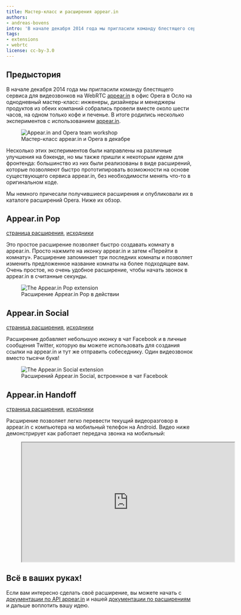```yaml
---
title: Мастер-класс и расширения appear.in
authors:
- andreas-bovens
intro: 'В начале декабря 2014 года мы пригласили команду блестящего сервиса для видеозвонков на WebRTC [appear.in](https://appear.in/) в офис Opera в Осло на однодневный мастер-класс и, среди прочего, написали в этот день три крутых расширения для appear.in.'
tags:
- extensions
- webrtc
license: cc-by-3.0
---
```


## Предыстория

В начале декабря 2014 года мы пригласили команду блестящего сервиса для видеозвонков на WebRTC [appear.in](https://appear.in/) в офис Opera в Осло на однодневный мастер-класс: инженеры, дизайнеры и менеджеры продуктов из обеих компаний собрались провели вместе около шести часов, на одном только кофе и печенье. В итоге родились несколько экспериментов с использованием [appear.in](https://appear.in/).

<figure class="figure">
	<img src="{{ page.id }}/panorama.jpg" alt="Appear.in and Opera team workshop" class="figure__media">
	<figcaption class="figure__caption">Мастер-класс appear.in и Opera в декабре</figcaption>
</figure>

Несколько этих экспериментов были направлены на различные улучшения на бэкенде, но мы также пришли к некоторым идеям для фронтенда: большинство из них были реализованы в виде расширений, которые позволяеют быстро прототипировать возможности на основе существующего сервиса appear.in, без необходимости менять что-то в оригинальном коде.

Мы немного причесали получившиеся расширения и опубликовали их в каталоге расширений Opera. Ниже их обзор.

## Appear.in Pop

[страница расширения](https://addons.opera.com/extensions/details/appearin-pop/), [исходники](https://github.com/operasoftware/appearin-pop)

Это простое расширение позволяет быстро создавать комнату в appear.in. Просто нажмите на иконку appear.in и затем «Перейти в комнату». Расширение запоминает три последних комнаты и позволяет изменить предложенное название комнаты на более подходящее вам. Очень простое, но очень удобное расширение, чтобы начать звонок в appear.in в считанные секунды.

<figure class="figure">
	<img src="{{ page.id }}/pop.jpg" alt="The Appear.in Pop extension" class="figure__media">
	<figcaption class="figure__caption">Расширение Appear.in Pop в действии</figcaption>
</figure>

## Appear.in Social

[страница расширения](https://addons.opera.com/extensions/details/appearin-social/), [исходники](https://github.com/operasoftware/appearin-social)

Расширение добавляет небольшую иконку в чат Facebook и в личные сообщения Twitter, которую вы можете использовать для создания ссылки на appear.in и тут же отправить собеседнику. Один видеозвонок вместо тысячи букв!

<figure class="figure">
	<img src="{{ page.id }}/social.jpg" alt="The Appear.in Social extension" class="figure__media">
	<figcaption class="figure__caption">Расширений Appear.in Social, встроенное в чат Facebook</figcaption>
</figure>

## Appear.in Handoff

[страница расширения](https://addons.opera.com/extensions/details/appearin-handoff/), [исходники](https://github.com/operasoftware/appearin-handoff)

Расширение позволяет легко перевести текущий видеоразговор в appear.in с компьютера на мобильный телефон на Android. Видео ниже демонстрирует как работает передача звонка на мобильный:

<figure class="figure">
	<iframe src="https://www.youtube.com/embed/d7hQIgj13UE" width="570" height="320" allowfullscreen class="figure__media"></iframe>
</figure>

## Всё в ваших руках!

Если вам интересно сделать своё расширение, вы можете начать с [документации по API appear.in](https://developer.appear.in/) и нашей [документации по расширениям](https://dev.opera.com/extensions) и дальше воплотить вашу идею.
